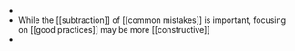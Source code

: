 -
- While the [[subtraction]] of [[common mistakes]] is important, focusing on [[good practices]] may be more [[constructive]]
-